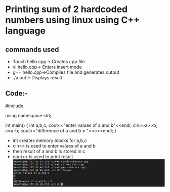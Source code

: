 # Printing sum of 2 hardcoded numbers using linux using C++ language
## commands used
* Touch hello.cpp-> Creates cpp file
* vi hello.cpp-> Enters insert mode
* g++ hello.cpp->Compiles file and generates output
* ./a.out-> Displays result

## Code:-
#include <iostream>

using namespace std;

int main()
{
   int a,b,c;
   cout<<"enter values of a and b"<<endl;
   cin>>a>>b;
  c=a-b;
   cout<<"difference of a and b = "<<c<<endl;
}

* int creates memory blocks for a,b,c
* cin>> is used to enter values of a and b
* then result of a and b is stored in c 
* cout<< is used to print result
![](https://github.com/Divyesh-Kambli/pics/blob/master/subtract.png)
